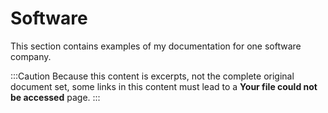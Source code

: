 # Software

This section contains examples of my documentation for one software company.

:::Caution
Because this content is excerpts, not the complete original document set, some links in this content must lead to a **Your file could not be accessed** page.
:::